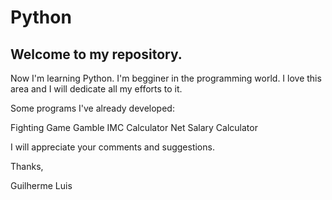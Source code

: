 # Python




## Welcome to my repository.

Now I'm learning Python.
I'm begginer in the programming world.
I love this area and I will dedicate all my efforts to it.

Some programs I've already developed:

Fighting Game
Gamble
IMC Calculator
Net Salary Calculator

I will appreciate your comments and suggestions.

Thanks,

Guilherme Luis
